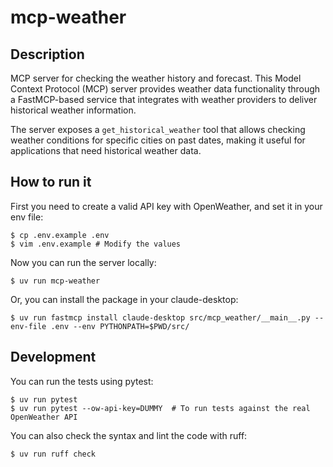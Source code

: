 # mcp-weather

## Description

MCP server for checking the weather history and forecast. This Model Context Protocol (MCP) server
provides weather data functionality through a FastMCP-based service that integrates with weather
providers to deliver historical weather information.

The server exposes a `get_historical_weather` tool that allows checking weather conditions for
specific cities on past dates, making it useful for applications that need historical weather data.

## How to run it

First you need to create a valid API key with OpenWeather, and set it in your env file:

```
$ cp .env.example .env
$ vim .env.example # Modify the values
```

Now you can run the server locally:

```
$ uv run mcp-weather
```

Or, you can install the package in your claude-desktop:

```
$ uv run fastmcp install claude-desktop src/mcp_weather/__main__.py --env-file .env --env PYTHONPATH=$PWD/src/
```

## Development

You can run the tests using pytest:

```
$ uv run pytest
$ uv run pytest --ow-api-key=DUMMY  # To run tests against the real OpenWeather API
```

You can also check the syntax and lint the code with ruff:

```
$ uv run ruff check
```